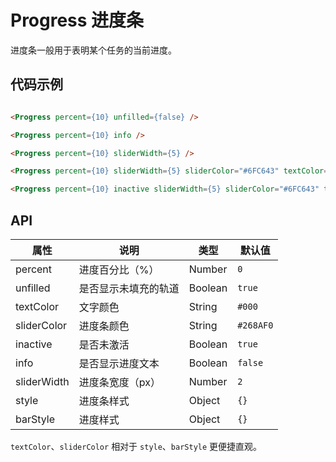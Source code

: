 
# Progress 进度条

进度条一般用于表明某个任务的当前进度。

## 代码示例
```html

<Progress percent={10} unfilled={false} />

<Progress percent={10} info />

<Progress percent={10} sliderWidth={5} />

<Progress percent={10} sliderWidth={5} sliderColor="#6FC643" textColor="#6FC643" info />

<Progress percent={10} inactive sliderWidth={5} sliderColor="#6FC643" textColor="#6FC643" info />

```

## API

属性 | 说明 | 类型 | 默认值
----|-----|------|------
percent | 进度百分比（%） | Number | `0`
unfilled | 是否显示未填充的轨道 | Boolean | `true`
textColor | 文字颜色 | String | `#000`
sliderColor | 进度条颜色 | String | `#268AF0`
inactive | 是否未激活 | Boolean | `true`
info | 是否显示进度文本 | Boolean | `false`
sliderWidth | 进度条宽度（px） | Number | `2`
style | 进度条样式 | Object | `{}`
barStyle | 进度样式 | Object | `{}`

`textColor`、`sliderColor` 相对于 `style`、`barStyle` 更便捷直观。